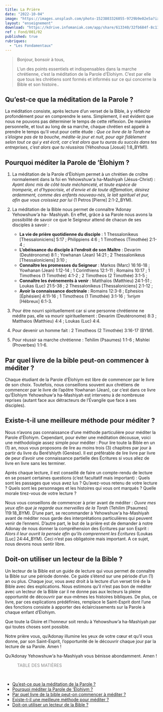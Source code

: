 ```yaml
---
title: La Prière
date: "2022-10-04"
image: "https://images.unsplash.com/photo-1523803326055-9729b9e02e5a?ixlib=rb-1.2.1&ixid=MnwxMjA3fDB8MHxwaG90by1wYWdlfHx8fGVufDB8fHx8&auto=format&fit=crop&w=2071&q=80"
layout: "enseignement"
download: "https://kdrive.infomaniak.com/app/share/613340/32fb684f-8c11-44e7-be53-7802dca25839"
ref : Fond/001/02
published: true
rubriques: 
  - "Les Fondamentaux"
---
```


<article class="article_post">

> Bonjour, bonsoir à tous, 
> 
> L’un des points essentiels et indispensables dans la marche chrétienne, c’est la méditation de la Parole d’Èlohiym. C’est par elle que tous les chrétiens sont formés et informés sur ce qui concerne la Bible et son histoire..

## Qu’est-ce que la méditation de la Parole ?

La méditation consiste, après lecture d’un verset de la Bible, à y réfléchir profondément pour en comprendre le sens. Simplement, il est évident que nous ne pouvons pas déterminer le temps de cette réflexion. De manière personnelle, et tout au long de sa marche, chaque chrétien est appelé à prendre le temps qu’il veut pour cette étude : *Que ce livre de la Torah ne s’éloigne pas de ta bouche, médite-le jour et nuit, pour agir fidèlement selon tout ce qui y est écrit, car c’est alors que tu auras du succès dans tes entreprises, c’est alors que tu réussiras* (Yéhoshoua [Josué] 1:8_BYM1).

## Pourquoi méditer la Parole de ’Èlohiym ?

1. La méditation de la Parole d’Èlohiym permet à un chrétien de croître normalement dans la foi en Yehowshuw‘a ha-Mashiyah (Jésus-Christ) : *Ayant donc mis de côté toute méchanceté, et toute espèce de tromperie, et d’hypocrisie, et d’envie et de toute diffamation, désirez ardemment, comme des enfants nouveau-nés, le lait spirituel et pur, afin que vous croissiez par lui* (1 Petros [Pierre] 2:1-2_BYM).
2. La méditation de la Bible nous permet de connaître ’Adonay Yehowshuw‘a ha- Mashiyah. En effet, grâce à sa Parole nous avons la possibilité de savoir ce que le Seigneur attend de chacun de ses disciples à savoir : 
   - **La vie de prière quotidienne du disciple** : 1 Thessalonikeus [Thessaloniciens] 5:17 ; Philippiens 4:6 ; 1 Timotheos (Timothée) 2:1-4 ; 
   - **L’obéissance du disciple à l’endroit de son Maître** : Devarim (Deutéronome) 8:1 ; Yowhanan (Jean) 14:21 ; 2 Thessalonikeus [Thessaloniciens] 3:10 ; 
   - **Connaître les promesses du Seigneur** : Markos (Marc) 16:16-18 ; Yowhanan (Jean) 1:12-14 ; 1 Corinthiens 12:1-11 ; Romains 10:17 ; 1 Timotheos (1 Timothée) 4:1-2 ; 2 Timotheos (2 Timothée) 3:1-5 ; 
   - **Connaître les événements à venir** : Matthaïos (Matthieu) 24:1-51 ; Loukas (Luc) 21:5-38 ; 2 Thessalonikeus [Thessaloniciens] 2:1-12 ; 
   - **Avoir la connaissance doctrinale** : Romains 12:3-8 ; Ephesios [Éphésien] 4:11-16 ; 1 Timotheos (1 Timothée) 3:1-16 ; *‘Ivriym* [Hébreux] 6:1-3.

3. Pour être nourri spirituellement car si une personne chrétienne ne médite pas, elle va mourir spirituellement : Devarim (Deutéronome) 8:3 ; Matthaios (Matthieu) 4:4 ; Loukas (Luc) 4:4.
4. Pour devenir un homme fait : 2 Timotheos (2 Timothée) 3:16-17 (BYM).
5. Pour réussir sa marche chrétienne : Tehilim (Psaumes) 1:1-6 ; Mishlei (Proverbes) 1:1-6.

## Par quel livre de la bible peut-on commencer à méditer ?

Chaque étudiant de la Parole d’Èlohiym est libre de commencer par le livre de son choix. Toutefois, nous conseillons souvent aux chrétiens de commencer par le livre de l’apôtre Yowhanan (Jean), car c’est dans ce livre qu’Èlohiym Yehowshuw‘a ha-Mashiyah est intervenu à de nombreuse reprises (autant face aux détracteurs de l’Évangile que face à ses disciples).

## Existe-t-il une meilleure méthode pour méditer ?

Nous n’avons pas connaissance d’une méthode particulière pour méditer la Parole d’Èlohiym. Cependant, pour éviter une méditation décousue, voici une méthodologie assez simple pour méditer :
Pour lire toute la Bible en un (1) an, nous vous proposons de lire au moins trois (3) chapitres par jour à partir du livre du Beré’shiyth (Genèse). Il est préférable de lire livre par livre de peur d’avoir une connaissance partielle des Écritures si vous allez de livre en livre sans les terminer. 

Après chaque lecture, il est conseillé de faire un compte-rendu de lecture en se posant certaines questions (c’est facultatif mais important) : Quels sont les passages que vous avez lus ? Qu’avez-vous retenu de votre lecture ? Quels sont les personnages et les histoires qui vous ont marqués ? Quelle morale tirez-vous de votre lecture ? 

Nous vous conseillons de commencer à prier avant de méditer : *Ouvre mes yeux afin que je regarde aux merveilles de la Torah* (Tehilim [Psaumes] 119:18_BYM). D’une part, se recommander à Yehowshuw‘a ha-Mashiyah avant de méditer nous garde des interprétations particulières qui peuvent venir de l’ennemi. D’autre part, le but de la prière est de demander à notre Adonay de nous donner la compréhension des Écritures par son Esprit : *Alors il leur ouvrit la pensée afin qu’ils comprennent les Écritures* (Loukas [Luc] 24:44_BYM). Ceci n’est pas obligatoire mais important. A ce sujet, nous devons nous sentir libre.

## Doit-on utiliser un lecteur de la Bible ?

Un lecteur de la Bible est un guide de lecture qui vous permet de connaître la Bible sur une période donnée. Ce guide s’étend sur une période d’un (1) an ou plus. Chaque jour, vous avez droit à la lecture d’un verset tiré de la Bible avec des explications. 
Nous estimons qu’il n’est pas bon de méditer avec un lecteur de la Bible car il ne donne pas aux lecteurs la pleine opportunité de découvrir par eux-mêmes les histoires bibliques. De plus, ce livre, par ces explications prédéfinies, remplace le Saint-Esprit dont l’une des fonctions consiste à apporter des éclaircissements sur la Parole à chaque enfant d’Èlohiym.


Que toute la Gloire et l’honneur soit rendu à Yehowshuw‘a ha-Mashiyah par qui toutes choses sont possible.


Notre prière vous, qu’Adonay illumine les yeux de votre cœur et qu’il vous donne, par son Saint-Esprit, l’opportunité de le découvrir chaque jour par la lecture de sa Parole. Amen !


Qu’Adonay Yehowshuw‘a ha-Mashiyah vous bénisse abondamment. Amen !

</article>


<aside class="aside_post">
  
<div class="aside-menu">

<div style="color:#888; margin-left:40px; margin-bottom:45px">TABLE DES MATIÈRES</div>

- [Qu’est-ce que la méditation de la Parole ?](#quest-ce-que-la-méditation-de-la-parole-)
- [Pourquoi méditer la Parole de ’Èlohiym ?](#pourquoi-méditer-la-parole-de-èlohiym-)
- [Par quel livre de la bible peut-on commencer à méditer ?](#par-quel-livre-de-la-bible-peut-on-commencer-à-méditer-)
- [Existe-t-il une meilleure méthode pour méditer ?](#existe-t-il-une-meilleure-méthode-pour-méditer-)
- [Doit-on utiliser un lecteur de la Bible ?](#doit-on-utiliser-un-lecteur-de-la-bible-)

</div>


</aside>